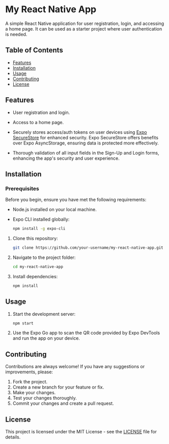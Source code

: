# My React Native App

A simple React Native application for user registration, login, and accessing a home page. It can be used as a starter project where user authentication is needed.

## Table of Contents

- [Features](#features)
- [Installation](#installation)
- [Usage](#usage)
- [Contributing](#contributing)
- [License](#license)

## Features

- User registration and login.
- Access to a home page.
- Securely stores access/auth tokens on user devices using [Expo SecureStore](https://docs.expo.dev/versions/latest/sdk/securestore/) for enhanced security. Expo SecureStore offers benefits over Expo AsyncStorage, ensuring data is protected more effectively.

- Thorough validation of all input fields in the Sign-Up and Login forms, enhancing the app's security and user experience.

## Installation

### Prerequisites

Before you begin, ensure you have met the following requirements:

- Node.js installed on your local machine.
- Expo CLI installed globally:

   ```bash
   npm install -g expo-cli
   ```

1. Clone this repository:

   ```bash
   git clone https://github.com/your-username/my-react-native-app.git
   ```

2. Navigate to the project folder:

   ```bash
   cd my-react-native-app
   ```

3. Install dependencies:

   ```bash
   npm install
   ```

## Usage

1. Start the development server:

   ```bash
   npm start
   ```

2. Use the Expo Go app to scan the QR code provided by Expo DevTools and run the app on your device.

## Contributing

Contributions are always welcome! If you have any suggestions or improvements, please:

1. Fork the project.
2. Create a new branch for your feature or fix.
3. Make your changes.
4. Test your changes thoroughly.
5. Commit your changes and create a pull request.

## License

This project is licensed under the MIT License - see the [LICENSE](LICENSE) file for details.
